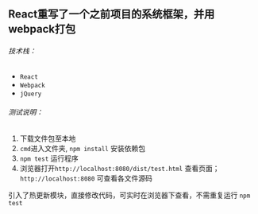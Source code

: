 React重写了一个之前项目的系统框架，并用webpack打包
--------------
###### 技术栈：
- `React`
- `Webpack`
- `jQuery`

###### 测试说明：
1. 下载文件包至本地
2. `cmd`进入文件夹, `npm install` 安装依赖包
3. `npm test` 运行程序
4. 浏览器打开`http://localhost:8080/dist/test.html` 查看页面；  
  `http://localhost:8080` 可查看各文件源码  


引入了热更新模块，直接修改代码，可实时在浏览器下查看，不需重复运行 `npm test`
